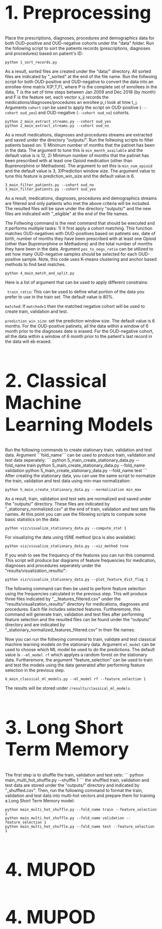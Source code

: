 <h1 style="font-size:60px;">1. Preprocessing</h1>

Place the prescriptions, diagnoses, procedures and demographics data for both OUD-positive and OUD-negative cohorts under the "data" folder. Run the following script to sort the patients records (prescriptions, diagnoses and procedures) based on patient's ID:
```
python 1_sort_records.py
```
As a result, sorted files are created under the "data/" directory. All sorted files are indicated by "_sorted" at the end of the file name. Run the follwoing script for both OUD-positive and OUD-negative to convert the data into an enrollee-time matrix X(P,T,F), where P is the complete set of enrollees in the data, T is the set of time steps between Jan 2009 and Dec 2018 (by month) and F is the feature set, each vector x_ij records the medications/diagnoses/procedures an enrollee p_i took at time t_j. Arguments ```cohort``` can be used to apply the script on OUD-positive (```---cohort oud_yes```) and OUD-negative (```--cohort oud_no```) cohorts.
```
python 2_main_extract_streams.py --cohort oud_yes
python 2_main_extract_streams.py --cohort oud_no
```
As a result medications, diagnoses and procedures streams are extracted and saved under the directory "outputs/". Run the follwoing scripts to filter patients based on: 1) Minimum number of months that the patinet has been in the data. The argument to tune this is ```min_month_available``` and the default value is is 12, 2) Minimum number of months that the patinet has been prescribed with at least one Opioid medication (other than Buprenorphine or Methadone). The argument to set this is ```min_num_opioid``` and the default value is 3, 3)Prediction window size. The argument value to tune this feature is prediction_win_size and the default value is 6.
```
3_main_filter_patients.py --cohort oud_no
3_main_filter_patients.py --cohort oud_yes
```
As a result, medications, diagnoses, procedures and demographics streams are filtered and only patients who met the above criteria will be included. The resulted files will be save under the directory "outputs/" and the new files are indicated with "_eligible" at the end of the file names. 

The Follwoing command is the next command that should be executed and it performs multiple tasks: 1) It first apply a cohort matching. This function matches OUD-negatives with OUD-positives based on patinets sex, date of birth, number of months they have been prescribed with at least one Opioid (other than Buprenorphine or Methadone) and the total number of months they have been in the data. Argument ```pos_to_negs_ratio``` can be utilized to set how many OUD-negative samples should be selected for each OUD-positive sample. Note, this code uses K-means clustering and anchor based methods to find best matches. 
```
python 4_main_match_and_split.py 
```
Here is a list of argument that can be used to apply different constrains:

``` train_ratio```: This can be used to define what portion of the data you prefer to use in the train set. The default value is 80%.

```matched```: If  ```matched=1``` then the matched negative cohort will be used to create train, validation and test. 

```prediction_win_size```: set the prediction window size. The default value is 6 months. For the OUD-positive patinets, all the data within a window of 6 month prior to the diagnoses date is erased. For the OUD-negative cohort, all the data within a window of 6 month prior to the patient's last record in the data will eb erased.

<h1 style="font-size:60px;">2. Classical Machine Learning Models</h1>
Run the following commands to create stationary train, validation and test data. Argument ```fold_name``` can be used to produce train, validation and test data seperately:
```
python 5_main_create_stationary_data.py --fold_name train
python 5_main_create_stationary_data.py --fold_name validation
python 5_main_create_stationary_data.py --fold_name test
```
After creating the stationary data, you can use the same script to normalize the train, validation and test data using min-max normalization:

```
python 5_main_create_stationary_data.py --normalization min_max
```
As a result, train, validation and test sets are normalized and saved under the "outputs/" directory. These files are indicated by "_stationary_normalized.csv" at the end of train, validation and test sets file names. At this point you can use the fillowing scripts to compute some basic statistics on the data:
```
python viz/visualize_stationary_data.py --compute_stat 1
```
For visualizing the data using tSNE method (pca is also available):
```
python viz/visualize_stationary_data.py --viz_method tsne
```
If you wish to see the frequency of the features you can run this comamnd. This script will produce bar diagrams of feature frequencies for medication, diagnoses and procedures seperately under the "results/visualization_results/":
```
python viz/visualize_stationary_data.py --plot_feature_dist_flag 1
```
The following command can then be used to perform feature selection using the frequencies calculated in the previous step. This will produce three files indicated by "__features_filtered.csv" under the "results/visualization_results/" directory for medications, diagnoses and procedures. Each file includes selected features. Furtheremore, this command will generate train, validation and test files after performing feature selection and the resulted files can be found under the "outputs/" directory and are indicated by "_stationary_normalized_features_filtered.csv" in their file names.  

Now you can run the follwoing command to train, validate and test classical machine learning models on the stationary data. Argument ```ml_model``` can be used to choose which ML model be used to do the predictions. The default value is ```--ml_model rf``` which applyes a random forest on the stationary data. Furtheremore, the argument "feature_selection" can be used to train and test the models using the data generated after performing feature selection in the previous step.
```
6_main_classical_ml_models.py --ml_model rf --feature_selection 1
```
The results will be stored under ```/results/classical_ml_models```. 
<h1 style="font-size:60px;">3. Long Short Term Memory</h1>
The first step is to shuffle the train, validation and test sets:
```
python main_multi_hot_shuffle.py --shuffle 1
```
the shuffled train, validation and test data are stored under the "outputs/" directory and indicated by "_shuffled.csv". Then, run the following command to format the train, validation and test data into multi-hot vectors and prepare them for training a Long Short Term Memory model:

```
python main_multi_hot_shuffle.py --fold_name train --feature_selection 1
python main_multi_hot_shuffle.py --fold_name validation --feature_selection 1
python main_multi_hot_shuffle.py --fold_name test --feature_selection 1
```
 
<h1 style="font-size:60px;">4. MUPOD</h1>

<h1 style="font-size:60px;">4. MUPOD</h1>

